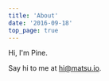 ```yaml
---
title: 'About'
date: '2016-09-18'
top_page: true
---
```


Hi, I'm Pine.

Say hi to me at [hi@matsu.io](mailto:hi@matsu.io).